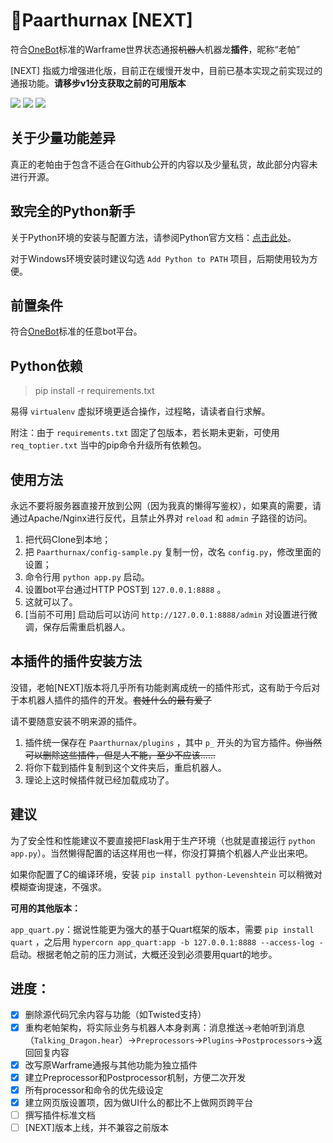 # 🐉Paarthurnax [NEXT]

符合[OneBot](https://github.com/howmanybots/onebot)标准的Warframe世界状态通报~~机器人~~机器龙**插件**，昵称“老帕”

[NEXT] 指威力增强进化版，目前正在缓慢开发中，目前已基本实现之前实现过的通报功能。**请移步v1分支获取之前的可用版本**

[![](https://img.shields.io/github/issues/Raka-loah/qqbot-plugin-warframe.svg)](https://github.com/Raka-loah/qqbot-plugin-warframe/issues)
![](https://img.shields.io/github/stars/Raka-loah/qqbot-plugin-warframe.svg)
[![](https://img.shields.io/github/license/Raka-loah/qqbot-plugin-warframe.svg)](https://github.com/Raka-loah/qqbot-plugin-warframe/blob/master/LICENSE)

**关于少量功能差异**
------

真正的老帕由于包含不适合在Github公开的内容以及少量私货，故此部分内容未进行开源。


**致完全的Python新手**
------

关于Python环境的安装与配置方法，请参阅Python官方文档：[点击此处](https://docs.python.org/zh-cn/3.8/using/windows.html)。

对于Windows环境安装时建议勾选 `Add Python to PATH` 项目，后期使用较为方便。

**前置条件**
------

符合[OneBot](https://github.com/howmanybots/onebot/blob/master/ecosystem.md)标准的任意bot平台。

**Python依赖**
------

> pip install -r requirements.txt

易得 `virtualenv` 虚拟环境更适合操作，过程略，请读者自行求解。

附注：由于 `requirements.txt` 固定了包版本，若长期未更新，可使用 `req_toptier.txt` 当中的pip命令升级所有依赖包。

**使用方法**
------

永远不要将服务器直接开放到公网（因为我真的懒得写鉴权），如果真的需要，请通过Apache/Nginx进行反代，且禁止外界对 `reload` 和 `admin` 子路径的访问。

1. 把代码Clone到本地；
2. 把 `Paarthurnax/config-sample.py` 复制一份，改名 `config.py`，修改里面的设置；
3. 命令行用 `python app.py` 启动。
4. 设置bot平台通过HTTP POST到 `127.0.0.1:8888` 。
5. 这就可以了。
6. [当前不可用] 启动后可以访问 `http://127.0.0.1:8888/admin` 对设置进行微调，保存后需重启机器人。

**本插件的插件安装方法**
------

没错，老帕[NEXT]版本将几乎所有功能剥离成统一的插件形式，这有助于今后对于本机器人插件的插件的开发。~~套娃什么的最有爱了~~

请不要随意安装不明来源的插件。

1. 插件统一保存在 `Paarthurnax/plugins` ，其中 `p_` 开头的为官方插件。~~你当然可以删除这些插件，但是人不能，至少不应该……~~
2. 将你下载到插件复制到这个文件夹后，重启机器人。
3. 理论上这时候插件就已经加载成功了。

**建议**
------

为了安全性和性能建议不要直接把Flask用于生产环境（也就是直接运行 `python app.py`）。当然懒得配置的话这样用也一样，你没打算搞个机器人产业出来吧。

如果你配置了C的编译环境，安装 `pip install python-Levenshtein` 可以稍微对模糊查询提速，不强求。

**可用的其他版本：**

`app_quart.py`：据说性能更为强大的基于Quart框架的版本，需要 `pip install quart` ，之后用 `hypercorn app_quart:app -b 127.0.0.1:8888 --access-log -` 启动。根据老帕之前的压力测试，大概还没到必须要用quart的地步。

**进度：**
------
- [X] 删除源代码冗余内容与功能（如Twisted支持）
- [X] 重构老帕架构，将实际业务与机器人本身剥离：消息推送→老帕听到消息（`Talking_Dragon.hear`）→`Preprocessors`→`Plugins`→`Postprocessors`→返回回复内容
- [X] 改写原Warframe通报与其他功能为独立插件
- [X] 建立Preprocessor和Postprocessor机制，方便二次开发
- [X] 所有processor和命令的优先级设定
- [X] 建立网页版设置项，因为做UI什么的都比不上做网页跨平台
- [ ] 撰写插件标准文档
- [ ] [NEXT]版本上线，并不兼容之前版本